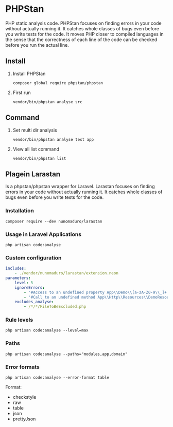 PHPStan
===


PHP static analysis code. 
PHPStan focuses on finding errors in your code without actually running it. 
It catches whole classes of bugs even before you write tests for the code. 
It moves PHP closer to compiled languages in the sense that the correctness of each line of the code can be checked 
before you run the actual line.


## Install

1. Install PHPStan

    ```shell
    composer global require phpstan/phpstan
    ```

1. First run

    ```shell
    vendor/bin/phpstan analyse src
    ```


## Command

1. Set multi dir analysis
    ```shell
    vendor/bin/phpstan analyse test app
    ```

1. View all list command
    ```shell
    vendor/bin/phpstan list
    ```    

## Plagein Larastan

Is a phpstan/phpstan wrapper for Laravel. Larastan focuses on finding errors in your code without actually running it. It catches whole classes of bugs even before you write tests for the code.

### Installation

```shell
composer require --dev nunomaduro/larastan
```

### Usage in Laravel Applications

```shell
php artisan code:analyse
```

### Custom configuration

```yml
includes:
    - ./vendor/nunomaduro/larastan/extension.neon
parameters:
    level: 5
    ignoreErrors:
        - '#Access to an undefined property App\\Demo\\[a-zA-Z0-9\\_]+::\$[a-zA-Z0-9\\_]+\.#'
        - '#Call to an undefined method App\\Http\\Resources\\DemoResource::DemoMethod\(\)\.#'
    excludes_analyse:
        - /*/*/FileToBeExcluded.php
```

### Rule levels
```shell
php artisan code:analyse --level=max
```

### Paths
```shell
php artisan code:analyse --paths="modules,app,domain"
```

### Error formats
```shell
php artisan code:analyse --error-format table
```

Format:
* checkstyle
* raw
* table
* json
* prettyJson
